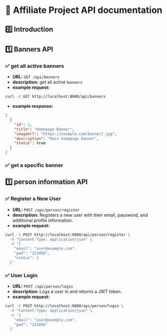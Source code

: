 # 📌 Affiliate Project API documentation

## 0️⃣ Introduction
## 1️⃣ Banners API
### ✅ get all active banners
- **URL:** `GET /api/banners`
- **description:** get all active `banners`
- **example request:**
```bash
curl -X GET http://localhost:8080/api/banners
```
- **example response:**
```json
[
  {
    "id": 1,
    "title": "Homepage Banner",
    "imageUrl": "https://example.com/banner1.jpg",
    "description": "Main homepage banner",
    "status": true
  }
]
```
### ✅ get a specific banner


## 1️⃣ person information API
### ✅ Register a New User
- **URL:** `POST /api/person/register`
- **description:** Registers a new user with their email, password, and additional profile information.
- **example request:**
```bash
curl -X POST http://localhost:8080/api/person/register \
  -H "Content-Type: application/json" \
  -d '{
    "email": "user@example.com",
    "pwd": "123456",
    "status": 1
  }'
```


### ✅ User Login
- **URL:** `POST /api/person/login`
- **description:** Logs a user in and returns a JWT token.
- **example request:**
```bash
curl -X POST http://localhost:8080/api/person/login \
  -H "Content-Type: application/json" \
  -d '{
    "email": "user@example.com",
    "pwd": "123456"
  }'
```